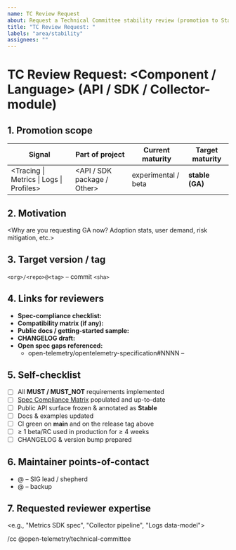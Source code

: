 ```yaml
---
name: TC Review Request
about: Request a Technical Committee stability review (promotion to Stable/GA)
title: "TC Review Request: "
labels: "area/stability"
assignees: ""
---
```


<!--
Delete the guidance comments after filling in the form.
-->

# TC Review Request: <Component / Language> <Signal> (API / SDK / Collector-module)

## 1. Promotion scope
| Signal | Part of project | Current maturity | Target maturity |
| ------ | --------------- | ---------------- | --------------- |
| <Tracing \| Metrics \| Logs \| Profiles> | <API / SDK package / Other> | experimental / beta | **stable (GA)** |

## 2. Motivation
<Why are you requesting GA now? Adoption stats, user demand, risk mitigation, etc.>

## 3. Target version / tag
`<org>/<repo>@<tag>` – commit `<sha>`

## 4. Links for reviewers
* **Spec-compliance checklist:** <link>
* **Compatibility matrix (if any):** <link>
* **Public docs / getting-started sample:** <link>
* **CHANGELOG draft:** <link>
* **Open spec gaps referenced:**
  * open-telemetry/opentelemetry-specification#NNNN – <summary>

## 5. Self-checklist
- [ ] All **MUST / MUST_NOT** requirements implemented
- [ ] [Spec Compliance Matrix](https://github.com/open-telemetry/opentelemetry-specification/blob/main/spec-compliance-matrix.md) populated and up-to-date
- [ ] Public API surface frozen & annotated as **Stable**
- [ ] Docs & examples updated
- [ ] CI green on **main** and on the release tag above
- [ ] ≥ 1 beta/RC used in production for ≥ 4 weeks
- [ ] CHANGELOG & version bump prepared

## 6. Maintainer points-of-contact
- @<handle> – SIG lead / shepherd
- @<handle> – backup

## 7. Requested reviewer expertise
<e.g., "Metrics SDK spec", "Collector pipeline", "Logs data-model">

/cc @open-telemetry/technical-committee
